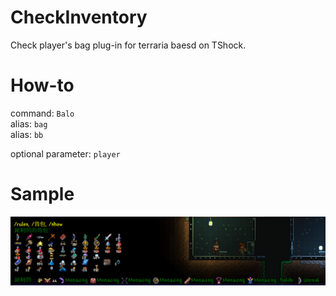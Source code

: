 # CheckInventory
Check player's bag plug-in for terraria baesd on TShock.
# How-to
command: <code>Balo</code> <br />
alias: <code>bag</code> <br />
alias: <code>bb</code> <br />

optional parameter: <code>player</code> <br />
# Sample
<img src="./sample.png" alt="sample">
